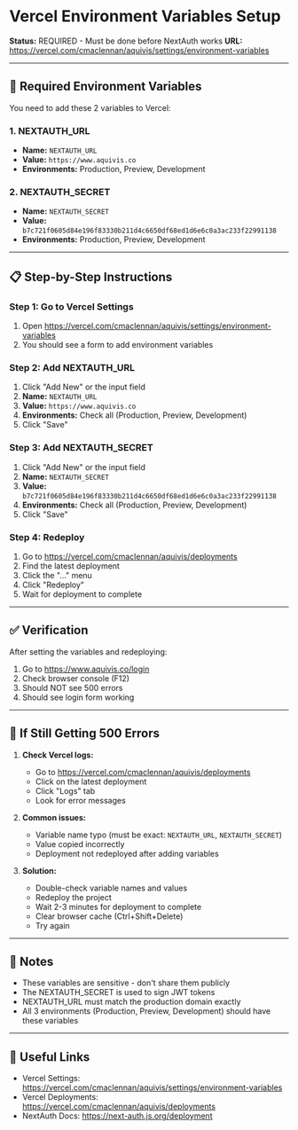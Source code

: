 # Vercel Environment Variables Setup

**Status:** REQUIRED - Must be done before NextAuth works
**URL:** https://vercel.com/cmaclennan/aquivis/settings/environment-variables

---

## 🔧 Required Environment Variables

You need to add these 2 variables to Vercel:

### 1. NEXTAUTH_URL
- **Name:** `NEXTAUTH_URL`
- **Value:** `https://www.aquivis.co`
- **Environments:** Production, Preview, Development

### 2. NEXTAUTH_SECRET
- **Name:** `NEXTAUTH_SECRET`
- **Value:** `b7c721f0605d84e196f83330b211d4c6650df68ed1d6e6c0a3ac233f22991138`
- **Environments:** Production, Preview, Development

---

## 📋 Step-by-Step Instructions

### Step 1: Go to Vercel Settings
1. Open https://vercel.com/cmaclennan/aquivis/settings/environment-variables
2. You should see a form to add environment variables

### Step 2: Add NEXTAUTH_URL
1. Click "Add New" or the input field
2. **Name:** `NEXTAUTH_URL`
3. **Value:** `https://www.aquivis.co`
4. **Environments:** Check all (Production, Preview, Development)
5. Click "Save"

### Step 3: Add NEXTAUTH_SECRET
1. Click "Add New" or the input field
2. **Name:** `NEXTAUTH_SECRET`
3. **Value:** `b7c721f0605d84e196f83330b211d4c6650df68ed1d6e6c0a3ac233f22991138`
4. **Environments:** Check all (Production, Preview, Development)
5. Click "Save"

### Step 4: Redeploy
1. Go to https://vercel.com/cmaclennan/aquivis/deployments
2. Find the latest deployment
3. Click the "..." menu
4. Click "Redeploy"
5. Wait for deployment to complete

---

## ✅ Verification

After setting the variables and redeploying:

1. Go to https://www.aquivis.co/login
2. Check browser console (F12)
3. Should NOT see 500 errors
4. Should see login form working

---

## 🚨 If Still Getting 500 Errors

1. **Check Vercel logs:**
   - Go to https://vercel.com/cmaclennan/aquivis/deployments
   - Click on the latest deployment
   - Click "Logs" tab
   - Look for error messages

2. **Common issues:**
   - Variable name typo (must be exact: `NEXTAUTH_URL`, `NEXTAUTH_SECRET`)
   - Value copied incorrectly
   - Deployment not redeployed after adding variables

3. **Solution:**
   - Double-check variable names and values
   - Redeploy the project
   - Wait 2-3 minutes for deployment to complete
   - Clear browser cache (Ctrl+Shift+Delete)
   - Try again

---

## 📝 Notes

- These variables are sensitive - don't share them publicly
- The NEXTAUTH_SECRET is used to sign JWT tokens
- NEXTAUTH_URL must match the production domain exactly
- All 3 environments (Production, Preview, Development) should have these variables

---

## 🔗 Useful Links

- Vercel Settings: https://vercel.com/cmaclennan/aquivis/settings/environment-variables
- Vercel Deployments: https://vercel.com/cmaclennan/aquivis/deployments
- NextAuth Docs: https://next-auth.js.org/deployment

